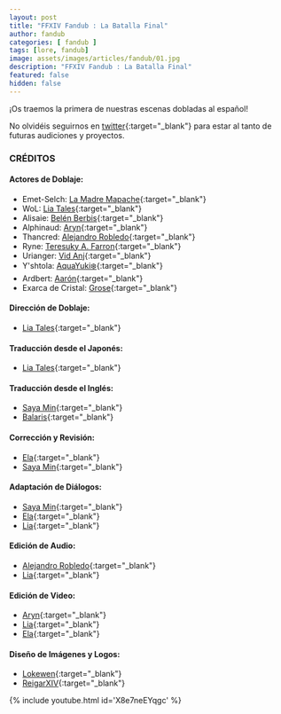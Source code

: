 ```yaml
---
layout: post
title: "FFXIV Fandub : La Batalla Final"
author: fandub
categories: [ fandub ]
tags: [lore, fandub]
image: assets/images/articles/fandub/01.jpg
description: "FFXIV Fandub : La Batalla Final"
featured: false
hidden: false
---
```

¡Os traemos la primera de nuestras escenas dobladas al español!

No olvidéis seguirnos en [twitter](https://twitter.com/FFXIV_Fandub){:target="_blank"} para estar al tanto de futuras audiciones y proyectos.

### CRÉDITOS

#### Actores de Doblaje:
- Emet-Selch: [La Madre Mapache](https://www.instagram.com/jorge.sana){:target="_blank"}
- WoL:  [Lia Tales](https://twitter.com/LiaTales_ffxiv){:target="_blank"}
- Alisaie: [Belén Berbis](https://twitter.com/latriplebe){:target="_blank"}
- Alphinaud: [Aryn](https://twitter.com/Aryn_XIV){:target="_blank"}
- Thancred: [Alejandro Robledo](https://twitter.com/Lyokard){:target="_blank"}
- Ryne: [Teresuky A. Farron](https://twitter.com/Teresuky21){:target="_blank"}
- Urianger: [Vid Anj](https://twitter.com/Vid_Anj){:target="_blank"}
- Y'shtola: [AquaYuki❄️](https://twitter.com/AquaYuki_121){:target="_blank"}
- Ardbert: [Aarón](https://twitter.com/Stillone999){:target="_blank"}
- Exarca de Cristal: [Grose](https://twitter.com/grose_caster){:target="_blank"}

#### Dirección de Doblaje:
- [Lia Tales](https://twitter.com/LiaTales_ffxiv){:target="_blank"}

#### Traducción desde el Japonés:
- [Lia Tales](https://twitter.com/LiaTales_ffxiv){:target="_blank"}

#### Traducción desde el Inglés: 
- [Saya Min](https://twitter.com/Sayameka){:target="_blank"}
- [Balaris](https://twitter.com/aedrias){:target="_blank"}

#### Corrección y Revisión:
- [Ela](https://twitter.com/trencapins){:target="_blank"}
- [Saya Min](https://twitter.com/Sayameka){:target="_blank"}

#### Adaptación de Diálogos:
- [Saya Min](https://twitter.com/Sayameka){:target="_blank"}
- [Ela](https://twitter.com/trencapins){:target="_blank"}
- [Lia](https://twitter.com/LiaTales_ffxiv){:target="_blank"}

#### Edición de Audio:
- [Alejandro Robledo](https://twitter.com/Lyokard){:target="_blank"}
- [Lia](https://twitter.com/LiaTales_ffxiv){:target="_blank"}

#### Edición de Video:
- [Aryn](https://twitter.com/Aryn_XIV){:target="_blank"}
- [Lia](https://twitter.com/LiaTales_ffxiv){:target="_blank"}
- [Ela](https://twitter.com/trencapins){:target="_blank"}

#### Diseño de Imágenes y Logos:
- [Lokewen](https://twitter.com/Lokewen){:target="_blank"}
- [ReigarXIV](https://twitter.com/Reigar_XIV){:target="_blank"}

{% include youtube.html id='X8e7neEYqgc' %}